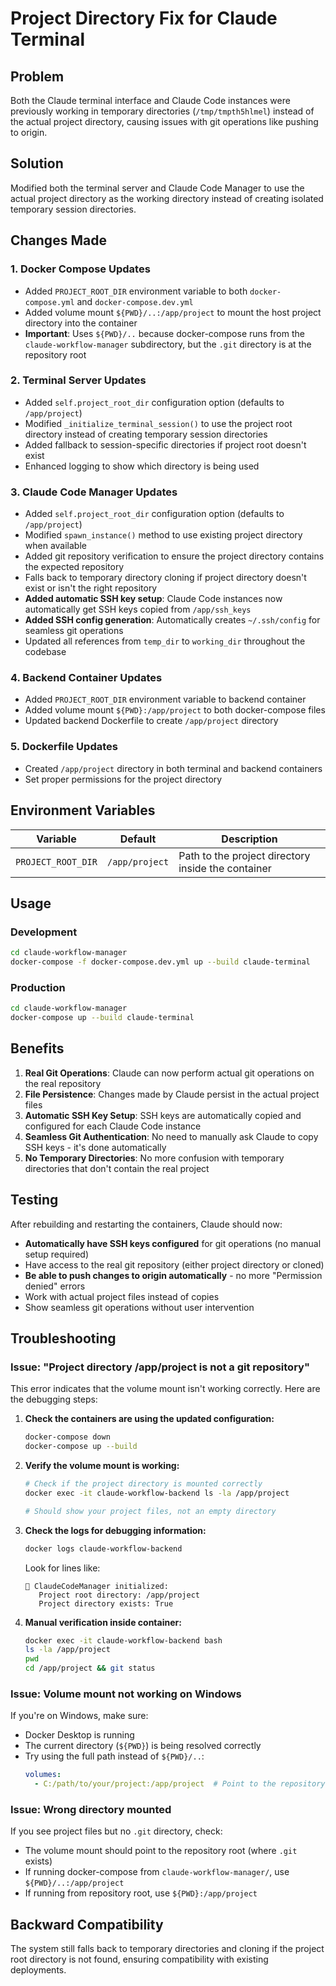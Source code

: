 # Project Directory Fix for Claude Terminal

## Problem
Both the Claude terminal interface and Claude Code instances were previously working in temporary directories (`/tmp/tmpth5hlmel`) instead of the actual project directory, causing issues with git operations like pushing to origin.

## Solution
Modified both the terminal server and Claude Code Manager to use the actual project directory as the working directory instead of creating isolated temporary session directories.

## Changes Made

### 1. Docker Compose Updates
- Added `PROJECT_ROOT_DIR` environment variable to both `docker-compose.yml` and `docker-compose.dev.yml`
- Added volume mount `${PWD}/..:/app/project` to mount the host project directory into the container
- **Important**: Uses `${PWD}/..` because docker-compose runs from the `claude-workflow-manager` subdirectory, but the `.git` directory is at the repository root

### 2. Terminal Server Updates
- Added `self.project_root_dir` configuration option (defaults to `/app/project`)
- Modified `_initialize_terminal_session()` to use the project root directory instead of creating temporary session directories
- Added fallback to session-specific directories if project root doesn't exist
- Enhanced logging to show which directory is being used

### 3. Claude Code Manager Updates
- Added `self.project_root_dir` configuration option (defaults to `/app/project`)
- Modified `spawn_instance()` method to use existing project directory when available
- Added git repository verification to ensure the project directory contains the expected repository
- Falls back to temporary directory cloning if project directory doesn't exist or isn't the right repository
- **Added automatic SSH key setup**: Claude Code instances now automatically get SSH keys copied from `/app/ssh_keys`
- **Added SSH config generation**: Automatically creates `~/.ssh/config` for seamless git operations
- Updated all references from `temp_dir` to `working_dir` throughout the codebase

### 4. Backend Container Updates  
- Added `PROJECT_ROOT_DIR` environment variable to backend container
- Added volume mount `${PWD}:/app/project` to both docker-compose files
- Updated backend Dockerfile to create `/app/project` directory

### 5. Dockerfile Updates
- Created `/app/project` directory in both terminal and backend containers
- Set proper permissions for the project directory

## Environment Variables

| Variable | Default | Description |
|----------|---------|-------------|
| `PROJECT_ROOT_DIR` | `/app/project` | Path to the project directory inside the container |

## Usage

### Development
```bash
cd claude-workflow-manager
docker-compose -f docker-compose.dev.yml up --build claude-terminal
```

### Production
```bash
cd claude-workflow-manager
docker-compose up --build claude-terminal
```

## Benefits

1. **Real Git Operations**: Claude can now perform actual git operations on the real repository
2. **File Persistence**: Changes made by Claude persist in the actual project files  
3. **Automatic SSH Key Setup**: SSH keys are automatically copied and configured for each Claude Code instance
4. **Seamless Git Authentication**: No need to manually ask Claude to copy SSH keys - it's done automatically
5. **No Temporary Directories**: No more confusion with temporary directories that don't contain the real project

## Testing

After rebuilding and restarting the containers, Claude should now:
- **Automatically have SSH keys configured** for git operations (no manual setup required)
- Have access to the real git repository (either project directory or cloned)
- **Be able to push changes to origin automatically** - no more "Permission denied" errors
- Work with actual project files instead of copies
- Show seamless git operations without user intervention

## Troubleshooting

### Issue: "Project directory /app/project is not a git repository"

This error indicates that the volume mount isn't working correctly. Here are the debugging steps:

1. **Check the containers are using the updated configuration:**
   ```bash
   docker-compose down
   docker-compose up --build
   ```

2. **Verify the volume mount is working:**
   ```bash
   # Check if the project directory is mounted correctly
   docker exec -it claude-workflow-backend ls -la /app/project
   
   # Should show your project files, not an empty directory
   ```

3. **Check the logs for debugging information:**
   ```bash
   docker logs claude-workflow-backend
   ```
   Look for lines like:
   ```
   🔧 ClaudeCodeManager initialized:
      Project root directory: /app/project
      Project directory exists: True
   ```

4. **Manual verification inside container:**
   ```bash
   docker exec -it claude-workflow-backend bash
   ls -la /app/project
   pwd
   cd /app/project && git status
   ```

### Issue: Volume mount not working on Windows

If you're on Windows, make sure:
- Docker Desktop is running
- The current directory (`${PWD}`) is being resolved correctly
- Try using the full path instead of `${PWD}/..`:
  ```yaml
  volumes:
    - C:/path/to/your/project:/app/project  # Point to the repository root, not claude-workflow-manager
  ```
 
### Issue: Wrong directory mounted

If you see project files but no `.git` directory, check:
- The volume mount should point to the repository root (where `.git` exists)
- If running docker-compose from `claude-workflow-manager/`, use `${PWD}/..:/app/project`
- If running from repository root, use `${PWD}:/app/project`

## Backward Compatibility

The system still falls back to temporary directories and cloning if the project root directory is not found, ensuring compatibility with existing deployments.
